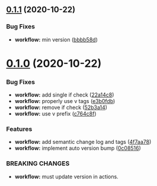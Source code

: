## [0.1.1](https://github.com/bsord/helm-push/compare/v0.1.0...v0.1.1) (2020-10-22)


### Bug Fixes

* **workflow:** min version ([bbbb58d](https://github.com/bsord/helm-push/commit/bbbb58d68384389d2f2cb59f9f698d4861d22dfd))



# [0.1.0](https://github.com/bsord/helm-push/compare/4f7aa78af87bd6afb04c0c989296dc1da65c022b...v0.1.0) (2020-10-22)


### Bug Fixes

* **workflow:** add single if check ([22a14c8](https://github.com/bsord/helm-push/commit/22a14c8871052abca4d8d22d84a3dc2e3701601b))
* **workflow:** properly use v tags ([e3b0fdb](https://github.com/bsord/helm-push/commit/e3b0fdb5b705c27c5b90c06e4114d3dadc868ccb))
* **workflow:** remove if check ([52b3a14](https://github.com/bsord/helm-push/commit/52b3a144ec2bc5aac47a8c12dd16d7cb1ead87a9))
* **workflow:** use v prefix ([c764c8f](https://github.com/bsord/helm-push/commit/c764c8f9016bdd10fd1d098a6a345e2249946aee))


### Features

* **workflow:** add semantic change log and tags ([4f7aa78](https://github.com/bsord/helm-push/commit/4f7aa78af87bd6afb04c0c989296dc1da65c022b))
* **workflow:** implement auto version bump ([0c08516](https://github.com/bsord/helm-push/commit/0c08516264190324a7c1a6dc731c7e2d4b161979))


### BREAKING CHANGES

* **workflow:** must update version in actions.



